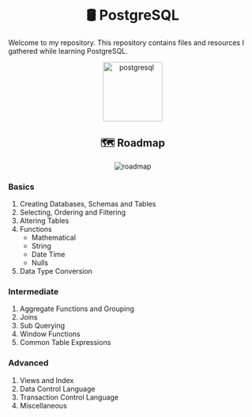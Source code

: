 <h1 align="center">🛢️ PostgreSQL</h1>
<p>
    Welcome to my repository. This repository contains files and resources I gathered while learning PostgreSQL. 
</p>


<p align='center'>
  <img src="https://miro.medium.com/v2/resize:fit:1220/0*epnKnkKuLx2RAajt" alt="postgresql" height=120/>
</p>

<h2 align="center">🗺️ Roadmap</h2>
<p align='center'>
  <img src="https://i.ytimg.com/vi/yMqldbY2AAg/maxresdefault.jpg" alt="roadmap"/>
</p>


### Basics
1. Creating Databases, Schemas and Tables
2. Selecting, Ordering and Filtering
3. Altering Tables
4. Functions
   - Mathematical
   - String
   - Date Time
   - Nulls
5. Data Type Conversion

### Intermediate
1. Aggregate Functions and Grouping
2. Joins
3. Sub Querying
4. Window Functions
5. Common Table Expressions

### Advanced
1. Views and Index
2. Data Control Language
3. Transaction Control Language
4. Miscellaneous
